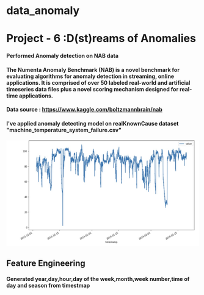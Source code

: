 # data_anomaly
# Project - 6 :D(st)reams of Anomalies

#### Performed Anomaly detection on NAB data

#### The Numenta Anomaly Benchmark (NAB) is a novel benchmark for evaluating algorithms for anomaly detection in streaming, online applications. It is comprised of over 50 labeled real-world and artificial timeseries data files plus a novel scoring mechanism designed for real-time applications.

#### Data source : https://www.kaggle.com/boltzmannbrain/nab

#### I've applied anomaly detecting model on realKnownCause dataset "machine_temperature_system_failure.csv"

#### <img src=https://github.com/sushmitha-4/data_anomaly/blob/main/data_anomaly/reports/figures/Result6.jpeg>

## Feature Engineering

#### Generated year,day,hour,day of the week,month,week number,time of day and season from timestmap

#### <imr src=https://github.com/sushmitha-4/data_anomaly/blob/main/data_anomaly/reports/figures/Result7.jpeg>
